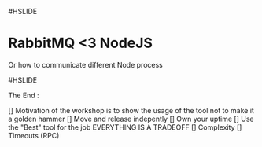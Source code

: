 #HSLIDE

# RabbitMQ <3 NodeJS
Or how to communicate different Node process

#HSLIDE

The End :

[] Motivation of the workshop is to show the usage of the tool not to make it a golden hammer
    [] Move and release indepently
    [] Own your uptime
    [] Use the "Best" tool for the job
    EVERYTHING IS A TRADEOFF
    [] Complexity
    [] Timeouts (RPC)